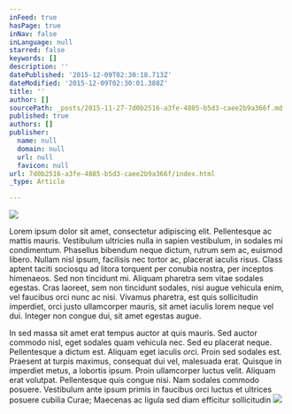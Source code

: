 ```yaml
---
inFeed: true
hasPage: true
inNav: false
inLanguage: null
starred: false
keywords: []
description: ''
datePublished: '2015-12-09T02:30:18.713Z'
dateModified: '2015-12-09T02:30:01.388Z'
title: ''
author: []
sourcePath: _posts/2015-11-27-7d0b2516-a3fe-4885-b5d3-caee2b9a366f.md
published: true
authors: []
publisher:
  name: null
  domain: null
  url: null
  favicon: null
url: 7d0b2516-a3fe-4885-b5d3-caee2b9a366f/index.html
_type: Article

---
```

![](https://the-grid-user-content.s3-us-west-2.amazonaws.com/155bee36-1a77-42c0-af25-8add24207a09.jpg)

Lorem ipsum dolor sit amet, consectetur adipiscing elit. Pellentesque ac mattis mauris. Vestibulum ultricies nulla in sapien vestibulum, in sodales mi condimentum. Phasellus bibendum neque dictum, rutrum sem ac, euismod libero. Nullam nisl ipsum, facilisis nec tortor ac, placerat iaculis risus. Class aptent taciti sociosqu ad litora torquent per conubia nostra, per inceptos himenaeos. Sed non tincidunt mi. Aliquam pharetra sem vitae sodales egestas. Cras laoreet, sem non tincidunt sodales, nisi augue vehicula enim, vel faucibus orci nunc ac nisi. Vivamus pharetra, est quis sollicitudin imperdiet, orci justo ullamcorper mauris, sit amet iaculis lorem neque vel dui. Integer non congue dui, sit amet egestas augue.

In sed massa sit amet erat tempus auctor at quis mauris. Sed auctor commodo nisl, eget sodales quam vehicula nec. Sed eu placerat neque. Pellentesque a dictum est. Aliquam eget iaculis orci. Proin sed sodales est. Praesent at turpis maximus, consequat dui vel, malesuada erat. Quisque in imperdiet metus, a lobortis ipsum. Proin ullamcorper luctus velit. Aliquam erat volutpat. Pellentesque quis congue nisi. Nam sodales commodo posuere. Vestibulum ante ipsum primis in faucibus orci luctus et ultrices posuere cubilia Curae; Maecenas ac ligula sed diam efficitur sollicitudin
![](https://the-grid-user-content.s3-us-west-2.amazonaws.com/b694b4df-ffbf-4dff-9f60-d7043fd2b7d8.jpg)